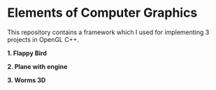 # Elements of Computer Graphics

This repository contains a framework which I used for implementing 3 projects in OpenGL C++.

**1. Flappy Bird**

**2. Plane with engine**

**3. Worms 3D**
